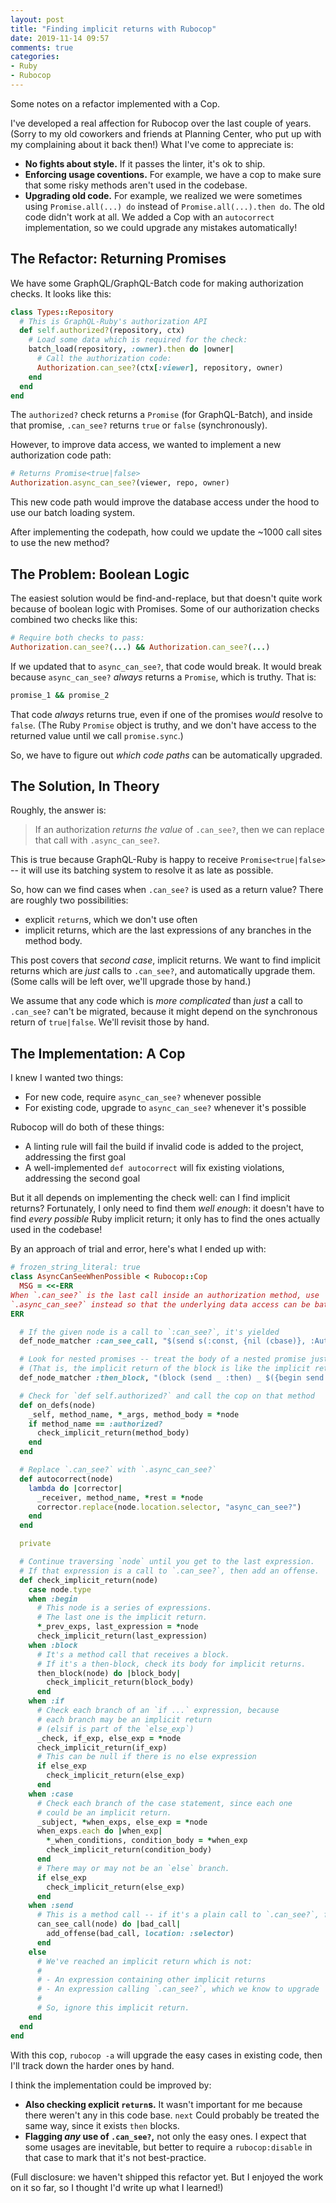 ```yaml
---
layout: post
title: "Finding implicit returns with Rubocop"
date: 2019-11-14 09:57
comments: true
categories:
- Ruby
- Rubocop
---
```


Some notes on a refactor implemented with a Cop.

<!-- more -->

I've developed a real affection for Rubocop over the last couple of years. (Sorry to my old coworkers and friends at Planning Center, who put up with my complaining about it back then!) What I've come to appreciate is:

- __No fights about style.__ If it passes the linter, it's ok to ship.
- __Enforcing usage coventions.__ For example, we have a cop to make sure that some risky methods aren't used in the codebase.
- __Upgrading old code.__ For example, we realized we were sometimes using `Promise.all(...) do` instead of `Promise.all(...).then do`. The old code didn't work at all. We added a Cop with an `autocorrect` implementation, so we could upgrade any mistakes automatically!

## The Refactor: Returning Promises

We have some GraphQL/GraphQL-Batch code for making authorization checks. It looks like this:

```ruby
class Types::Repository
  # This is GraphQL-Ruby's authorization API
  def self.authorized?(repository, ctx)
    # Load some data which is required for the check:
    batch_load(repository, :owner).then do |owner|
      # Call the authorization code:
      Authorization.can_see?(ctx[:viewer], repository, owner)
    end
  end
end
```

The `authorized?` check returns a `Promise` (for GraphQL-Batch), and inside that promise, `.can_see?` returns `true` or `false` (synchronously).

However, to improve data access, we wanted to implement a new authorization code path:

```ruby
# Returns Promise<true|false>
Authorization.async_can_see?(viewer, repo, owner)
```

This new code path would improve the database access under the hood to use our batch loading system.

After implementing the codepath, how could we update the ~1000 call sites to use the new method?

## The Problem: Boolean Logic

The easiest solution would be find-and-replace, but that doesn't quite work because of boolean logic with Promises. Some of our authorization checks combined two checks like this:

```ruby
# Require both checks to pass:
Authorization.can_see?(...) && Authorization.can_see?(...)
```

If we updated that to `async_can_see?`, that code would break. It would break because `async_can_see?` _always_ returns a `Promise`, which is truthy. That is:

```ruby
promise_1 && promise_2
```

That code _always_ returns true, even if one of the promises _would_ resolve to `false`. (The Ruby `Promise` object is truthy, and we don't have access to the returned value until we call `promise.sync`.)

So, we have to figure out _which code paths_ can be automatically upgraded.

## The Solution, In Theory

Roughly, the answer is:

> If an authorization _returns the value_ of `.can_see?`, then we can replace that call with `.async_can_see?`.

This is true because GraphQL-Ruby is happy to receive `Promise<true|false>` -- it will use its batching system to resolve it as late as possible.

So, how can we find cases when `.can_see?` is used as a return value? There are roughly two possibilities:

- explicit `return`s, which we don't use often
- implicit returns, which are the last expressions of any branches in the method body.

This post covers that _second case_, implicit returns. We want to find implicit returns which are _just_ calls to `.can_see?`, and automatically upgrade them. (Some calls will be left over, we'll upgrade those by hand.)

We assume that any code which is _more complicated_ than _just_ a call to `.can_see?` can't be migrated, because it might depend on the synchronous return of `true|false`. We'll revisit those by hand.

## The Implementation: A Cop

I knew I wanted two things:

- For new code, require `async_can_see?` whenever possible
- For existing code, upgrade to `async_can_see?` whenever it's possible

Rubocop will do both of these things:

- A linting rule will fail the build if invalid code is added to the project, addressing the first goal
- A well-implemented `def autocorrect` will fix existing violations, addressing the second goal

But it all depends on implementing the check well: can I find implicit returns? Fortunately, I only need to find them _well enough_: it doesn't have to find _every possible_ Ruby implicit return; it only has to find the ones actually used in the codebase!

By an approach of trial and error, here's what I ended up with:

```ruby
# frozen_string_literal: true
class AsyncCanSeeWhenPossible < Rubocop::Cop
  MSG = <<-ERR
When `.can_see?` is the last call inside an authorization method, use
`.async_can_see?` instead so that the underlying data access can be batched.
ERR

  # If the given node is a call to `:can_see?`, it's yielded
  def_node_matcher :can_see_call, "$(send s(:const, {nil (cbase)}, :Authorization) :can_see? ...)"

  # Look for nested promises -- treat the body of a nested promise just like the method body.
  # (That is, the implicit return of the block is like the implicit return of the method)
  def_node_matcher :then_block, "(block (send _ :then) _ $({begin send block if case} ...))"

  # Check for `def self.authorized?` and call the cop on that method
  def on_defs(node)
    _self, method_name, *_args, method_body = *node
    if method_name == :authorized?
      check_implicit_return(method_body)
    end
  end

  # Replace `.can_see?` with `.async_can_see?`
  def autocorrect(node)
    lambda do |corrector|
      _receiver, method_name, *rest = *node
      corrector.replace(node.location.selector, "async_can_see?")
    end
  end

  private

  # Continue traversing `node` until you get to the last expression.
  # If that expression is a call to `.can_see?`, then add an offense.
  def check_implicit_return(node)
    case node.type
    when :begin
      # This node is a series of expressions.
      # The last one is the implicit return.
      *_prev_exps, last_expression = *node
      check_implicit_return(last_expression)
    when :block
      # It's a method call that receives a block.
      # If it's a then-block, check its body for implicit returns.
      then_block(node) do |block_body|
        check_implicit_return(block_body)
      end
    when :if
      # Check each branch of an `if ...` expression, because
      # each branch may be an implicit return
      # (elsif is part of the `else_exp`)
      _check, if_exp, else_exp = *node
      check_implicit_return(if_exp)
      # This can be null if there is no else expression
      if else_exp
        check_implicit_return(else_exp)
      end
    when :case
      # Check each branch of the case statement, since each one
      # could be an implicit return.
      _subject, *when_exps, else_exp = *node
      when_exps.each do |when_exp|
        *_when_conditions, condition_body = *when_exp
        check_implicit_return(condition_body)
      end
      # There may or may not be an `else` branch.
      if else_exp
        check_implicit_return(else_exp)
      end
    when :send
      # This is a method call -- if it's a plain call to `.can_see?`, flag it.
      can_see_call(node) do |bad_call|
        add_offense(bad_call, location: :selector)
      end
    else
      # We've reached an implicit return which is not:
      #
      # - An expression containing other implicit returns
      # - An expression calling `.can_see?`, which we know to upgrade
      #
      # So, ignore this implicit return.
    end
  end
end
```

With this cop, `rubocop -a` will upgrade the easy cases in existing code, then I'll track down the harder ones by hand.

I think the implementation could be improved by:

- __Also checking explicit `return`s.__ It wasn't important for me because there weren't any in this code base. `next` Could probably be treated the same way, since it exists `then` blocks.
- __Flagging _any_ use of `.can_see?`,__ not only the easy ones. I expect that some usages are inevitable, but better to require a `rubocop:disable` in that case to mark that it's not best-practice.

(Full disclosure: we haven't shipped this refactor yet. But I enjoyed the work on it so far, so I thought I'd write up what I learned!)

